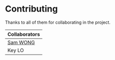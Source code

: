 # Contributing

Thanks to all of them for collaborating in the project.

| Collaborators |
| - |
| [Sam WONG](https://www.github.com/pswongae) |
| Key LO |

